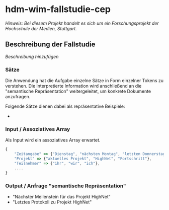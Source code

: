 # hdm-wim-fallstudie-cep

*Hinweis: Bei diesem Projekt handelt es sich um ein Forschungsprojekt der Hochschule der Medien, Stuttgart.*

## Beschreibung der Fallstudie

*Beschreibung hinzufügen*


### Sätze
Die Anwendung hat die Aufgabe einzelne Sätze in Form einzelner Tokens zu verstehen.
Die interpretierte Information wird anschließend an die "semantische Repräsentation" weitergeleitet, um konkrete Dokumente anzufragen.

Folgende Sätze dienen dabei als repräsentative Beispiele:

* 

### Input / Assoziatives Array
Als Input wird ein assoziatives Array erwartet.

```javascript
{
	"Zeitangabe" => {"Dienstag", "nächsten Montag", "letzten Donnerstag", "12.12.2016"},
	"Projekt" => {"aktuelles Projekt", "HighNet", "Fortschritt"},
	"Teilnehmer" => {"ihr", "wir", "ich"},
	....
}
```

### Output / Anfrage "semantische Repräsentation"

* "Nächster Meilenstein für das Projekt HighNet"
* "Letztes Protokoll zu Projekt HighNet"
